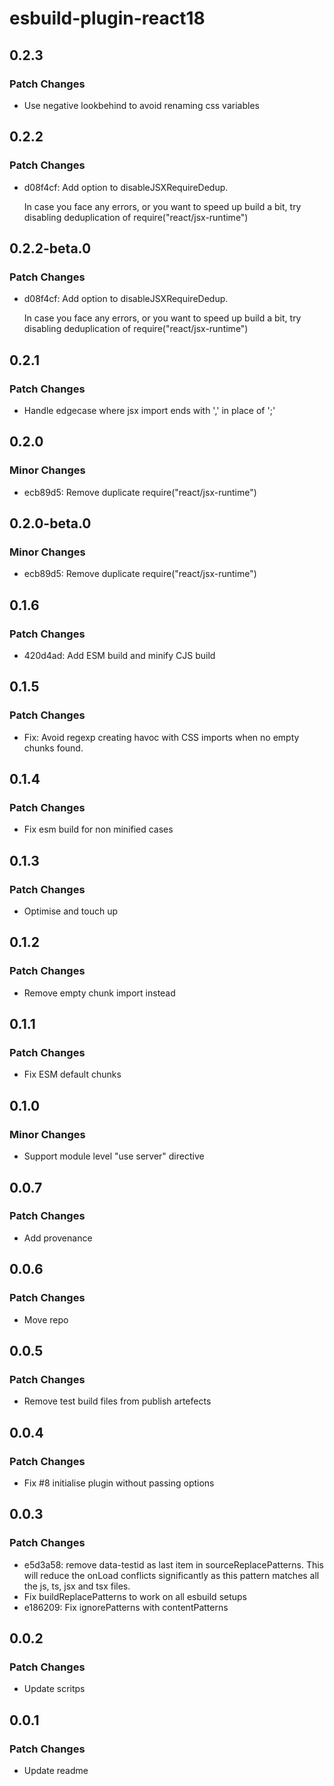 # esbuild-plugin-react18

## 0.2.3

### Patch Changes

- Use negative lookbehind to avoid renaming css variables

## 0.2.2

### Patch Changes

- d08f4cf: Add option to disableJSXRequireDedup.

  In case you face any errors, or you want to speed up build a bit, try disabling deduplication of require("react/jsx-runtime")

## 0.2.2-beta.0

### Patch Changes

- d08f4cf: Add option to disableJSXRequireDedup.

  In case you face any errors, or you want to speed up build a bit, try disabling deduplication of require("react/jsx-runtime")

## 0.2.1

### Patch Changes

- Handle edgecase where jsx import ends with ',' in place of ';'

## 0.2.0

### Minor Changes

- ecb89d5: Remove duplicate require("react/jsx-runtime")

## 0.2.0-beta.0

### Minor Changes

- ecb89d5: Remove duplicate require("react/jsx-runtime")

## 0.1.6

### Patch Changes

- 420d4ad: Add ESM build and minify CJS build

## 0.1.5

### Patch Changes

- Fix: Avoid regexp creating havoc with CSS imports when no empty chunks found.

## 0.1.4

### Patch Changes

- Fix esm build for non minified cases

## 0.1.3

### Patch Changes

- Optimise and touch up

## 0.1.2

### Patch Changes

- Remove empty chunk import instead

## 0.1.1

### Patch Changes

- Fix ESM default chunks

## 0.1.0

### Minor Changes

- Support module level "use server" directive

## 0.0.7

### Patch Changes

- Add provenance

## 0.0.6

### Patch Changes

- Move repo

## 0.0.5

### Patch Changes

- Remove test build files from publish artefects

## 0.0.4

### Patch Changes

- Fix #8 initialise plugin without passing options

## 0.0.3

### Patch Changes

- e5d3a58: remove data-testid as last item in sourceReplacePatterns. This will reduce the onLoad conflicts significantly as this pattern matches all the js, ts, jsx and tsx files.
- Fix buildReplacePatterns to work on all esbuild setups
- e186209: Fix ignorePatterns with contentPatterns

## 0.0.2

### Patch Changes

- Update scritps

## 0.0.1

### Patch Changes

- Update readme
